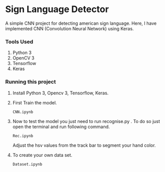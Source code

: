 # Sign Language Detector
A simple CNN project for detecting american sign language.
Here, I have implemented CNN (Convolution Neural Network) using Keras.

### Tools Used
1. Python 3
2. OpenCV 3
3. Tensorflow
4. Keras

### Running this project
1. Install Python 3, Opencv 3, Tensorflow, Keras.
2. First Train the model.
    ```
    CNN.ipynb
    ```
2. Now to test the model you just need to run recognise.py . To do so just open the terminal and run following command.
    ```
    Rec.ipynb
    ```
    Adjust the hsv values from the track bar to segment your hand color.

3. To create your own data set.
    ```
    Dataset.ipynb
    ```





